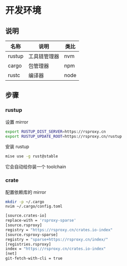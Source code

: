 # 开发环境

## 说明

| 名称   | 说明         | 类比 |
| ------ | ------------ | ---- |
| rustup | 工具链管理器 | nvm  |
| cargo  | 包管理器     | npm  |
| rustc  | 编译器       | node |

## 步骤

### rustup

设置 mirror

```sh
export RUSTUP_DIST_SERVER=https://rsproxy.cn
export RUSTUP_UPDATE_ROOT=https://rsproxy.cn/rustup
```

安装 rustup

```sh
mise use -g rust@stable
```

它会自动给你装一个 toolchain

### crate

配置依赖库的 mirror

```sh
mkdir -p ~/.cargo
nvim ~/.cargo/config.toml
```

```sh
[source.crates-io]
replace-with = 'rsproxy-sparse'
[source.rsproxy]
registry = "https://rsproxy.cn/crates.io-index"
[source.rsproxy-sparse]
registry = "sparse+https://rsproxy.cn/index/"
[registries.rsproxy]
index = "https://rsproxy.cn/crates.io-index"
[net]
git-fetch-with-cli = true
```

